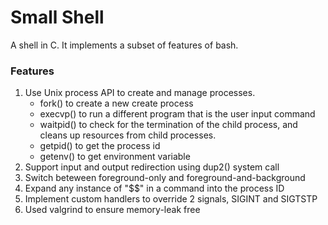 # Small Shell
 A shell in C.
 It implements a subset of features of bash. 

### Features
 1. Use Unix process API to create and manage processes. 
    - fork() to create a new create process
    - execvp() to run a different program that is the user input command
    - waitpid() to check for the termination of the child process, and cleans up resources from child processes.
    - getpid() to get the process id
    - getenv() to get environment variable
 2. Support input and output redirection using dup2() system call
 3. Switch beteween foreground-only and foreground-and-background
 4. Expand any instance of "$$" in a command into the process ID
 5. Implement custom handlers to override 2 signals, SIGINT and SIGTSTP
 6. Used valgrind to ensure memory-leak free
